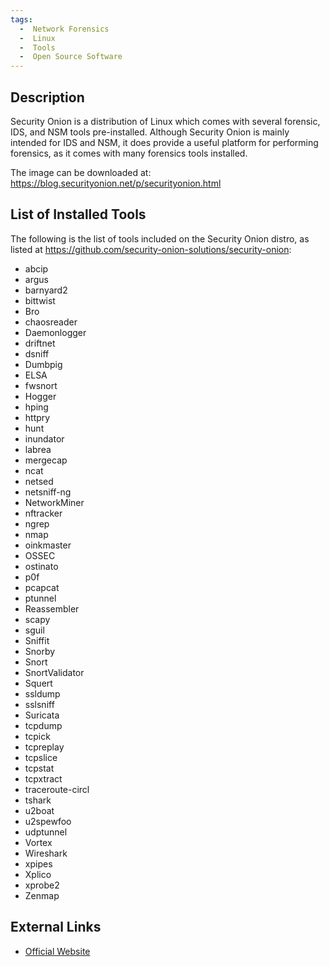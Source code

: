 ```yaml
---
tags:
  -  Network Forensics
  -  Linux
  -  Tools
  -  Open Source Software
---
```

## Description

Security Onion is a distribution of Linux which comes with several
forensic, IDS, and NSM tools pre-installed. Although Security Onion is
mainly intended for IDS and NSM, it does provide a useful platform for
performing forensics, as it comes with many forensics tools installed.

The image can be downloaded at:
<https://blog.securityonion.net/p/securityonion.html>

## List of Installed Tools

The following is the list of tools included on the Security Onion
distro, as listed at
<https://github.com/security-onion-solutions/security-onion>:

- abcip
- argus
- barnyard2
- bittwist
- Bro
- chaosreader
- Daemonlogger
- driftnet
- dsniff
- Dumbpig
- ELSA
- fwsnort
- Hogger
- hping
- httpry
- hunt
- inundator
- labrea
- mergecap
- ncat
- netsed
- netsniff-ng
- NetworkMiner
- nftracker
- ngrep
- nmap
- oinkmaster
- OSSEC
- ostinato
- p0f
- pcapcat
- ptunnel
- Reassembler
- scapy
- sguil
- Sniffit
- Snorby
- Snort
- SnortValidator
- Squert
- ssldump
- sslsniff
- Suricata
- tcpdump
- tcpick
- tcpreplay
- tcpslice
- tcpstat
- tcpxtract
- traceroute-circl
- tshark
- u2boat
- u2spewfoo
- udptunnel
- Vortex
- Wireshark
- xpipes
- Xplico
- xprobe2
- Zenmap

## External Links

- [Official Website](https://blog.securityonion.net/p/securityonion.html)

